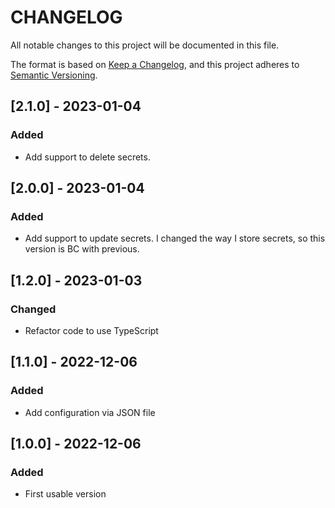 # CHANGELOG
All notable changes to this project will be documented in this file.

The format is based on [Keep a Changelog](https://keepachangelog.com/en/1.0.0/),
and this project adheres to [Semantic Versioning](https://semver.org/spec/v2.0.0.html).

## [2.1.0] -  2023-01-04
### Added
- Add support to delete secrets.

## [2.0.0] -  2023-01-04
### Added
- Add support to update secrets. I changed the way I store secrets, so this version is BC with previous.

## [1.2.0] - 2023-01-03

### Changed
- Refactor code to use TypeScript

## [1.1.0] - 2022-12-06

### Added
- Add configuration via JSON file

## [1.0.0] - 2022-12-06

### Added
- First usable version
